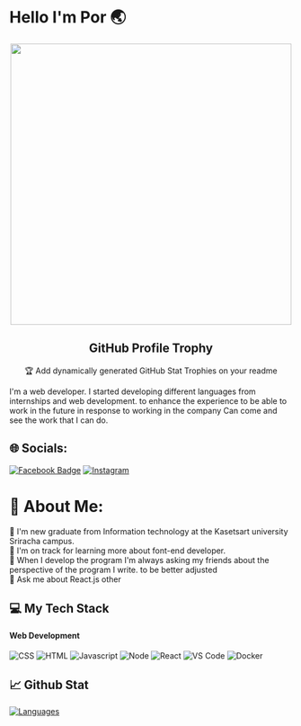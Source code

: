 # Hello I'm Por 🌏

<p align="center">
  <img width="500" src="https://media1.giphy.com/media/IoP0PvbbSWGAM/giphy.gif?cid=ecf05e479rl0b1y5vc7czw4pin5rxdgsjzafy2q7e03xy8s4&rid=giphy.gif&ct=g" />  
  <h2 align="center">GitHub Profile Trophy</h2>
  <p align="center">🏆 Add dynamically generated GitHub Stat Trophies on your readme</p>
</p>

I'm a web developer. I started developing different languages from internships and web development. to enhance the experience to be able to work in the future in response to working in the company Can come and see the work that I can do.

## 🌐 Socials:
[![Facebook Badge](https://img.shields.io/badge/-SiwaKornnum-blue?style=flat&logo=Facebook&logoColor=white&link=https://www.facebook.com/siwa.kornnum.1/)](https://www.facebook.com/siwa.kornnum.1)
[![Instagram](https://img.shields.io/badge/Instagram-%23E4405F.svg?logo=Instagram&logoColor=white)](https://instagram.com/pporrxw) 

# 💫 About Me:
🔭 I'm new graduate from Information technology at the Kasetsart university Sriracha campus.<br>👯 I'm on track for learning more about font-end developer.<br>🤝 When I develop the program I'm always asking my friends about the perspective of the program I write. to be better adjusted<br>💬 Ask me about React.js other<br>

## 💻 My Tech Stack

#### Web Development
![CSS](https://img.shields.io/badge/CSS3-1572B6?style=for-the-badge&logo=css3&logoColor=white)
![HTML](https://img.shields.io/badge/HTML5-E34F26?style=for-the-badge&logo=html5&logoColor=white)
![Javascript](https://img.shields.io/badge/JavaScript-323330?style=for-the-badge&logo=javascript&logoColor=F7DF1E)
![Node](https://img.shields.io/badge/Node.js-339933?style=for-the-badge&logo=nodedotjs&logoColor=white)
![React](https://img.shields.io/badge/React-000000?style=for-the-badge&logo=React&logoColor=blue)
![VS Code](https://img.shields.io/badge/Visual_Studio_Code-0078D4?style=for-the-badge&logo=visual%20studio%20code&logoColor=white)
![Docker](https://img.shields.io/badge/Docker-2CA5E0?style=for-the-badge&logo=docker&logoColor=white)

## 📈 Github Stat

[![Languages](https://github-readme-stats.vercel.app/api/top-langs/?username=Siwakornnum&layout=compact&langs_count=10&hide_border=true&custom_title=Languages&bg_color=f5f5f5)](https://github.com/Siwakornnum)


